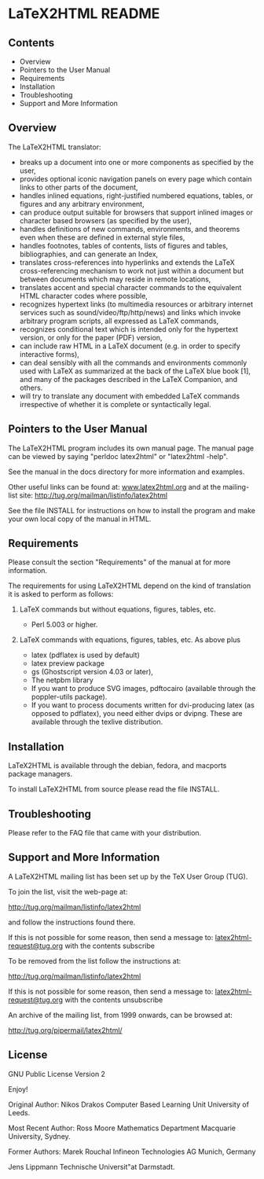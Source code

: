 LaTeX2HTML README
=================

Contents
--------

* Overview
* Pointers to the User Manual
* Requirements
* Installation
* Troubleshooting
* Support and More Information

Overview
--------

The LaTeX2HTML translator: 

 * breaks up a document into one or more components as specified by
   the user, 
 * provides optional iconic navigation panels on every page which
   contain links to other parts of the document,  
 * handles inlined equations, right-justified
   numbered equations, tables, or figures and any arbitrary environment, 
 * can produce output suitable for browsers that support inlined images
   or character based browsers (as specified by the user), 
 * handles definitions of new commands, environments, and theorems
   even when these are defined in external style files, 
 * handles footnotes, tables of contents, lists of figures and tables,
   bibliographies, and can generate an Index, 
 * translates cross-references into hyperlinks and extends the
   LaTeX cross-referencing mechanism to work not just
   within a document but between documents which may reside in
   remote locations, 
 * translates accent and special character
   commands to the equivalent HTML
   character codes where possible, 
 * recognizes hypertext links (to multimedia resources or arbitrary
   internet services such as sound/video/ftp/http/news) and links which
   invoke arbitrary program scripts, all expressed as LaTeX commands, 
 * recognizes conditional text which is intended only for the hypertext
   version, or only for the paper (PDF) version, 
 * can include raw HTML in a LaTeX document (e.g. in order to specify
   interactive forms), 
 * can deal sensibly with all the commands and environments commonly used 
   with LaTeX as summarized at the back of the LaTeX blue book [1],
   and many of the packages described in the LaTeX Companion, and others. 
 * will try to translate any document with embedded LaTeX commands
   irrespective of whether it is complete or syntactically legal. 

Pointers to the User Manual
---------------------------

The LaTeX2HTML program includes its own manual page. 
The manual page can be viewed by saying "perldoc latex2html"
or "latex2html -help".

See the manual in the docs directory for more information and
examples.

Other useful links can be found at:  www.latex2html.org
and at the mailing-list site:
	http://tug.org/mailman/listinfo/latex2html

See the file INSTALL for instructions on how to install the program
and make your own local copy of the manual in HTML.

Requirements
------------

Please consult the section "Requirements" of the manual at
for more information.

The requirements for using LaTeX2HTML depend on the kind of
translation it is asked to perform as follows: 

 1. LaTeX commands but without equations, figures, tables, etc. 
    * Perl 5.003 or higher.

 2. LaTeX commands with equations, figures, tables, etc. 
   As above plus 
    * latex (pdflatex is used by default)
    * latex preview package
    * gs (Ghostscript version 4.03 or later),
    * The netpbm library
    * If you want to produce SVG images, pdftocairo
      (available through the poppler-utils package).
    * If you want to process documents written for dvi-producing latex
      (as opposed to pdflatex), you need either dvips or dvipng.
      These are available through the texlive distribution.
 


Installation
------------

LaTeX2HTML is available through the debian, fedora, and macports
package managers.

To install LaTeX2HTML from source please read the file INSTALL.

Troubleshooting
---------------

Please refer to the FAQ file that came with your distribution.


Support and More Information
----------------------------

A LaTeX2HTML mailing list has been set up by the
 TeX User Group (TUG).

To join the list, visit the web-page at:

   http://tug.org/mailman/listinfo/latex2html

and follow the instructions found there.

If this is not possible for some reason, then send a message to: 
            latex2html-request@tug.org 
with the contents 
            subscribe 


To be removed from the list follow the instructions at:

   http://tug.org/mailman/listinfo/latex2html

If this is not possible for some reason, then send a message to: 
           latex2html-request@tug.org 
with the contents 
           unsubscribe


An archive of the mailing list, from 1999 onwards,
can be browsed at:

   http://tug.org/pipermail/latex2html/


License
-------

GNU Public License Version 2


Enjoy!


Original Author:
  Nikos Drakos 
  Computer Based Learning Unit
  University of Leeds.

Most Recent Author:
  Ross Moore 
  Mathematics Department
  Macquarie University, Sydney.

Former Authors:
  Marek Rouchal 
  Infineon Technologies AG
  Munich, Germany

  Jens Lippmann 
  Technische Universit"at Darmstadt.

